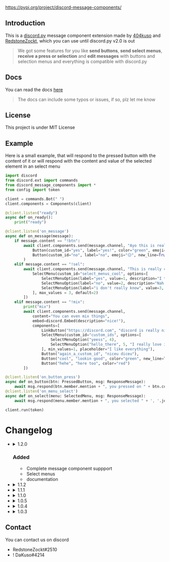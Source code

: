 https://pypi.org/project/discord-message-components/


## Introduction

This is a [discord.py](https://github.com/Rapptz/discord.py) message component extension made by [404kuso](https://github.com/404kuso) and [RedstoneZockt](https://github.com/RedstoneZockt), which you can use until discord.py v2.0 is out

> We got some features for you like **send buttons**, **send select menus**, **receive a press or selection** and **edit messages** with buttons and selection menus and everything is compatible with discord.py

## Docs

You can read the docs [here](https://discord-message-components.readthedocs.io/)

> The docs can include some typos or issues, if so, plz let me know

## License

This project is under MIT License


## Example


Here is a small example, that will respond to the pressed button with the content of it or will respond with the content and value of the selected element in an select menu

```py
import discord
from discord.ext import commands
from discord_message_components import *
from config import token

client = commands.Bot(" ")
client.components = Components(client)

@client.listen("ready")
async def on_ready():
    print("ready")

@client.listen('on_message')
async def on_message(message):
    if message.content == "!btn":
        await client.components.send(message.channel, "Ayo this is really cool, right?", components=[
            Button(custom_id="yes", label="yes!", color="green", emoji="😁"), 
            Button(custom_id="no", label="no", emoji="😐", new_line=True)]
        )
    elif message.content == "!sel":
        await client.components.send(message.channel, "This is really cool too, right?", components=[
            SelectMenu(custom_id="select_menus_cool", options=[
                SelectMenuOption(label="yes", value=1, description="I think this is really cool"),
                SelectMenuOption(label="no", value=2, description="Nah this is really boring"),
                SelectMenuOption(label="i don't really know", value=3, emoji="😐")
            ], max_values = 3, default=2)
        ])
    elif message.content == "!mix":
        print("mix")
        await client.components.send(message.channel, 
            content="You can even mix things", 
            embed=discord.Embed(description="nice!"), 
            components=[
                LinkButton("https://discord.com", "discord is really nice"),
                SelectMenu(custom_id="custom_ids", options=[
                    SelectMenuOption("yeess", 4),
                    SelectMenuOption("hello_there", 5, "I really love it")
                ], min_values=1, placeholder="I like everything"),
                Button("again_a_custom_id", "niceu diceu"),
                Button("cool", "lookin good", color="green", new_line=True),
                Button("hehe", "here too", color="red")
        ])

@client.listen('on_button_press')
async def on_button(btn: PressedButton, msg: ResponseMessage):
    await msg.respond(btn.member.mention + ", you pressed on " + btn.content + " with the custom id of " + btn.custom_id)
@client.listen('on_menu_select')
async def on_select(menu: SelectedMenu, msg: ResponseMessage):
    await msg.respond(menu.member.mention + ", you selected " + ', '.join([x.content for x in menu.values]) + " on the menu with the custom id " + menu.custom_id)

client.run(token)
```

# Changelog

-   <details>
    <summary>1.2.0</summmary>

    ### Added
    - Complete message component suppport
    - Select menus
    - documentation

    </details>

-   <details>
    <summary>1.1.2</summary>

    ### **Fixed**
    - Small code fixes

    </details>

-   <details>
    <summary>1.1.1</summary>

    ### **Added**
    - Message.edit()
        > You can now edit messages with button support

    </details>


-   <details>
    <summary>1.1.0</summary>

    ### **Changed**
    - Major changes to request code, now using the client's request
    - `ResponseMessage.acknowledge()` -> `ResponseMessage.defer()`
        > Changed the name of the function + changed `ResponseMessage.acknowledged` -> `ResponseMessage.deferred`
    - `ResponseMessage.defer()` => `await ResponseMessage.defer()`
        > `defer` (`acknowledge`) is now async and needs to be awaited

    ### **Added**
    - hidden responses
        > You can now send responses only visible to the user
    

    ### **Fixed**
    - `ResponseMessage.respond()`
        > Now doesn't show a failed interaction
 

    </details>

-   <details>
    <summary>1.0.5</summary>
    
    ### **Fixed**
    - `ResponseMessage.respond()`
        > responding now doesn't fail after sending the message, it will now defer the interaction by it self if not already deferred and then send the message

-   <details>
    <summary>1.0.4</summary>
    
    ### **Added**
    - `ResponseMessage.acknowledged`
        > Whether the message was acknowledged with the `ResponseMessage.acknowledged()` function

    ### **Changed**

    - `ResponseMessage.respond()` => `await ResponseMessage.respond()`
        > respond() function is now async and needs to be awaited

    - `ResponseMessage.respond() -> None` => `ResponseMessage.respond() -> Message or None`
        > respond() now returns the sent message or None if ninjaMode is true 

    </details>

-   <details>
    <summary>1.0.3</summary>

    ### **Added**
    - `Button.hash`
        > Buttons have now a custom hash property, generated by the discord api 
    
    </details>


## Contact

You can contact us on discord

- RedstoneZockt#2510
- ! DaKuso#4214